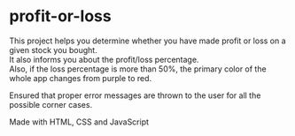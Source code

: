 # profit-or-loss
This project helps you determine whether you have made profit or loss on a given stock you bought.  
It also informs you about the profit/loss percentage.  
Also, if the loss percentage is more than 50%, the primary color of the whole app changes from purple to red.  
  
Ensured that proper error messages are thrown to the user for all the possible corner cases.  
  
Made with HTML, CSS and JavaScript
